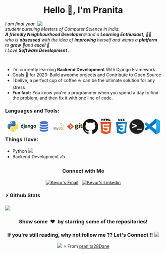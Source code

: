 <h1 align="center">Hello 👋, I'm Pranita</h1>



<p>
  <em>
    <img src="https://user-images.githubusercontent.com/68998355/110694804-1ac26580-820f-11eb-8bcf-2b93f48bce92.gif" align="right" width="400">
    I am final year student pursuing Masters of Computer Science in India. <br>
    <b>A friendly Neighbourhood Developer</b>🤓 and a <b>Learning Enthusiast,</b>&nbsp;👩‍💻 </br>who is <b>obsessed</b>
    with the idea of <b>improving</b> herself and wants a <b>platform</b> to 
    <b>grow</b> 🚀and 
    <b>excel</b> 🏅 <br>
    I Love <b>Software Development</b> : <br>
  </em>
  
</p>
<br>

- I’m  currently learning **Backend Development** With Django Framework
- Goals 🌱  for 2023: Build aweome projects and Contribute to Open Source
- I belive, a perfect cup of coffee ☕ can be the ultimate solution for any stress
- **Fun fact:** You know you're a programmer when you spend a day to find the problem, and then fix it with one line of code.</br>


<!-- <h4>Tech Stack 🧰</h4>
HTML,CSS,Javascript,
 C,C++,Python,Django,PHP
 Git,Visual Studio Code,
Google Cloud,  -->
  ### Languages and Tools: 
<img align="left" alt="HTML5" width="50px" src="https://raw.githubusercontent.com/github/explore/80688e429a7d4ef2fca1e82350fe8e3517d3494d/topics/python/python.png" />
<img align="left" alt="HTML5" width="50px" src="https://raw.githubusercontent.com/github/explore/80688e429a7d4ef2fca1e82350fe8e3517d3494d/topics/django/django.png" />
<img align="left" alt="SQL" width="50px" src="https://raw.githubusercontent.com/github/explore/80688e429a7d4ef2fca1e82350fe8e3517d3494d/topics/sql/sql.png" />
<img align="left" alt="MySQL" width="50px" src="https://raw.githubusercontent.com/github/explore/80688e429a7d4ef2fca1e82350fe8e3517d3494d/topics/mysql/mysql.png" />
<img align="left" alt="Git" width="50px" src="https://raw.githubusercontent.com/github/explore/80688e429a7d4ef2fca1e82350fe8e3517d3494d/topics/git/git.png" />
<img align="left" alt="GitHub" width="50px" src="https://raw.githubusercontent.com/github/explore/78df643247d429f6cc873026c0622819ad797942/topics/github/github.png"/>
<img align="left" alt="HTML5" width="50px" src="https://raw.githubusercontent.com/github/explore/80688e429a7d4ef2fca1e82350fe8e3517d3494d/topics/html/html.png" />
<img align="left" alt="CSS3" width="50px" src="https://raw.githubusercontent.com/github/explore/80688e429a7d4ef2fca1e82350fe8e3517d3494d/topics/css/css.png" />
<img align="left" alt="HTML5" width="50px" src="https://raw.githubusercontent.com/github/explore/80688e429a7d4ef2fca1e82350fe8e3517d3494d/topics/terminal/terminal.png" />
<img align="left" alt="Visual Studio Code" width="50px" src="https://raw.githubusercontent.com/github/explore/80688e429a7d4ef2fca1e82350fe8e3517d3494d/topics/visual-studio-code/visual-studio-code.png" />

<br>
<br>

### Things I love:
- Python <img src="https://media.giphy.com/media/WUlplcMpOCEmTGBtBW/giphy.gif" width="30"> 
- Backend Development ✍️

<h3 align='center'> Connect with Me </h3>
<p align="center">
<a href="mailto:Pranitadane64@gmail.com" target="_blank">
  <img align="center" alt="Keyur's Email" src="https://img.icons8.com/fluent/48/000000/gmail--v2.png"/>
</a>
&nbsp;
<a href="https://www.linkedin.com/in/pranita-dane-075454193/" target="_blank">
  <img align="center" alt="Keyur's Linkedin" src="https://img.icons8.com/fluent/48/000000/linkedin.png"/>
</a> 


### :zap: Github Stats
<p>
    <a href="https://gitstats.me/pranita28Dane" target="_blank"> 
        <img src="https://github-readme-stats.vercel.app/api?username=pranita28Dane&&show_icons=true&hi&theme=dark&count_private=true&include_all_commits=true">
    </a>
</p>

<!-- [![Top Langs](https://github-readme-stats.vercel.app/api/top-langs/?username=pranita28Dane&layout=compact)](https://github.com/anuraghazra/github-readme-stats) -->
<div align="center">
<h3 align="center">Show some &nbsp;❤️&nbsp; by starring some of the repositories!</h3>
<h3 align="center">If you're still reading, why not follow me ?? Let's Connect !! <img src='https://user-images.githubusercontent.com/68998355/110338147-b0fa5e00-804c-11eb-9ba2-6a93ff186cae.gif' width='auto' height='30'></h3>

 [![](https://visitcount.itsvg.in/api?pranita28Dane&icon=0&color=0)](https://visitcount.itsvg.in) 
⭐️ From [pranita28Dane](https://github.com/pranita28Dane)


